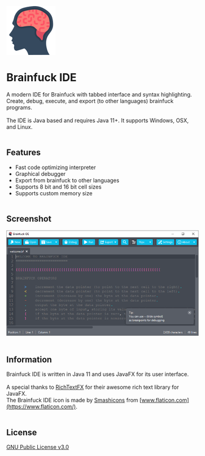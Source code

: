 ![Brainfuck IDE logo](icon-large.png)

# Brainfuck IDE
A modern IDE for Brainfuck with tabbed interface and syntax highlighting.<br>
Create, debug, execute, and export (to other languages) brainfuck programs.<br>
<br>
The IDE is Java based and requires Java 11+. It supports Windows, OSX, and Linux.
<br><br>

## Features
* Fast code optimizing interpreter
* Graphical debugger
* Export from brainfuck to other languages
* Supports 8 bit and 16 bit cell sizes
* Supports custom memory size
<br><br>

## Screenshot
![Brainfuck IDE screeshot](screenshot.png)
<br><br>

## Information

Brainfuck IDE is written in Java 11 and uses JavaFX for its user interface.<br>
<br>
A special thanks to [RichTextFX](https://github.com/FXMisc/RichTextFX) for their awesome rich text library for JavaFX.<br>
The Brainfuck IDE icon is made by [Smashicons](https://www.flaticon.com/authors/smashicons) from [www.flaticon.com](https://www.flaticon.com/).
<br><br>

## License

[GNU Public License v3.0](https://github.com/prat-man/Brainfuck-IDE/blob/master/LICENSE)
